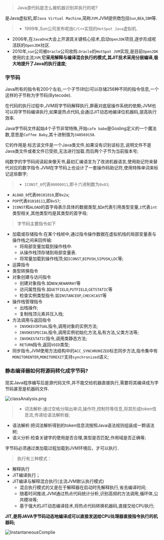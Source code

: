 >Java源代码是怎么被机器识别并执行的呢?

是Java虚拟机,即`Java Virtual Machine`,简称`JVM`.JVM提供商包括`Sun`,`BEA`,`IBM`等.

>+ 1999年,Sun公司发布呢由`C/C++`实现的`HotSpot Java`虚拟机.
+ 2006年,在`JavaOne`大会上开源其关键核心技术,启动`OpenJDK`项目,逐步形成呢活跃的`OpenJDK`社区.
+ 2010年,`sun`公司被`Oracle`公司收购.`Oracle`的`HotSpot JVM`实现,是目前`OpenJDK`使用的主流`JVM`,**它采用解释与编译混合执行的模式,其JIT技术采用分层编译,极大地提升了Java的执行速度;**


### 字节码

Java所有的指令有200个左右,一个子节(8位)可以存储256种不同的指令信息,一个这样的子节称为字节码(Bytecode).

在代码的执行过程中,JVM将字节码解释执行,屏蔽对底层操作系统的依赖;JVM也可以将字节码编译执行,如果是热点代码,会通过JIT动态地编译位机器码,提高执行效率.

Java字节码文件起始4个子节非常特殊,开始`cafe babe`是Gosling定义的一个魔法数,意思是`Coffee Baby`,其十进制值为`340569158`.

它的作用是:标志该文件是一个Java类文件,如果没有识别该标志,说明文件不是Java类文件或者文件已受损,无法进行加载.而后两个子节为当前版本号;

纯数字的字节码阅读起来像天书,最初汇编语言为了改进机器语言,使用助记符来替代对应的数字指令.JVM在字节码上也设计了一套操作码助记符,使用特殊单词来标记这些数字;

>+ `ICONST_0`代表`00000011`,即十六进制数为`0x03`;
+ `ALOAD_0`代表`00101010`,即`0x2a`;
+ `POP`代表`01010111`,即`0x57`;
+ `ICONST`和`ALOAD`的首字母表示具体的数据类型,如`A`代表引用类型变量,`I`代表`int`类型相关,其他类型均是其类型的首字母;

>字节码主要指令如下
+ 加载或存储指令:在某个栈帧中,通过指令操作数据在虚拟机栈的局部变量表与操作栈之间来回传输:
  + 将局部变量加载到操作栈中.
  + 从操作栈顶存储到局部变量表.
  + 将常量加载到操作栈顶;如`ICONST`,`BIPUSH`,`SIPUSH`,`LDC`等;
+ 运算指令
+ 类型转换指令
+ 对象创建与访问指令
  + 创建对象指令.如`NEW`,`NEWARRAY`等
  + 访问属性指令.如`GETFIELD`,`PUTFIELD`,`GETSTATIC`等
  + 检查实例类型指令.如`INSTANCEOF`,`CHECKCAST`等
+ 操作栈管理指令
  + 出栈操作;
  + 复制栈顶元素并压入栈;
+ 方法调用与返回指令
  + `INVOKEVIRTUAL`指令,调用对象的实例方法;
  + `INVOKESPECIAL`指令,调用实例初始化方法,私有方法,父类方法等;
  + `INVOKESTATIC`指令,调用类静态方法;
  + `RETURN`指令,返回`VOID`类型;
+ 同步指令,JVM使用方法结构中的`ACC_SYNCHRONIZED`标志同步方法,指令集中有`MONITORENTER`,`MONITOREXIT`支持`synchronized`语义;

### 静态编译器如何将源码转化成字节码?

现实Java程序编写后是源代码文件,并不能交给机器直接执行,需要将其编译成为字节码甚至是机器码文件.

![classAnalysis.png](/images/classAnalysis.png)

>+ 词法解析:通过空格分隔出单词,操作符,控制符等信息,将其形成token信息流,传递给语法解析器;
+ 语法解析:把词法解析得到的token信息流按照Java语法规则组装成一颗语法树;
+ 语义分析:检查关键字的使用是否合理,类型是否匹配,作用域是否正确等;


字节码必须通过类加载过程加载到JVM环境后，才可以执行．

>执行有三种模式：
+ 解释执行
+ JIT编译执行；
+ JIT编译与解释混合执行(主流JVM默认执行模式)
  + 混合执行模式的又是在于解释器在启动时先解释执行,省去编译时间;
  + 随着时间推进,JVM通过热点代码统计分析,识别高频的方法调用,循环体,公共模块等;
  + 基于强大的JIT动态编译技术,将热点代码转换机器码,直接交给CPU执行;

**JIT,是将JAVA字节码动态地编译成可以直接发送给CPU处理器直接指令执行的机器码;**

![InstantaneousComplie](/images/InstantaneousComplie.png)
